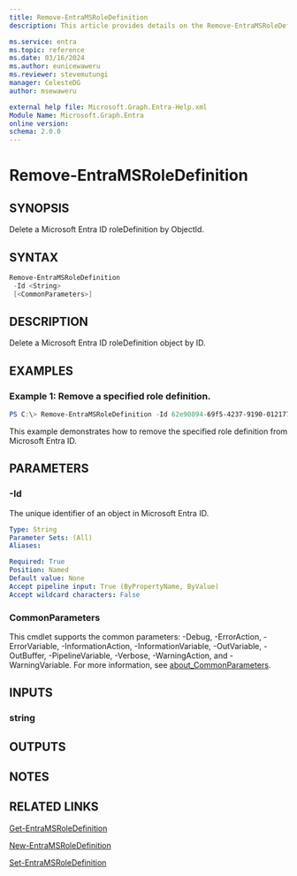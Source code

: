 ```yaml
---
title: Remove-EntraMSRoleDefinition
description: This article provides details on the Remove-EntraMSRoleDefinition command.

ms.service: entra
ms.topic: reference
ms.date: 03/16/2024
ms.author: eunicewaweru
ms.reviewer: stevemutungi
manager: CelesteDG
author: msewaweru

external help file: Microsoft.Graph.Entra-Help.xml
Module Name: Microsoft.Graph.Entra
online version:
schema: 2.0.0
---
```


# Remove-EntraMSRoleDefinition

## SYNOPSIS
Delete a Microsoft Entra ID roleDefinition by ObjectId.

## SYNTAX

```powershell
Remove-EntraMSRoleDefinition 
 -Id <String> 
 [<CommonParameters>]
```

## DESCRIPTION
Delete a Microsoft Entra ID roleDefinition object by ID.

## EXAMPLES

### Example 1: Remove a specified role definition.

```powershell
PS C:\> Remove-EntraMSRoleDefinition -Id 62e90894-69f5-4237-9190-012177145e10
```
This example demonstrates how to remove the specified role definition from Microsoft Entra ID.

## PARAMETERS

### -Id
The unique identifier of an object in Microsoft Entra ID.

```yaml
Type: String
Parameter Sets: (All)
Aliases:

Required: True
Position: Named
Default value: None
Accept pipeline input: True (ByPropertyName, ByValue)
Accept wildcard characters: False
```

### CommonParameters
This cmdlet supports the common parameters: -Debug, -ErrorAction, -ErrorVariable, -InformationAction, -InformationVariable, -OutVariable, -OutBuffer, -PipelineVariable, -Verbose, -WarningAction, and -WarningVariable. For more information, see [about_CommonParameters](https://go.microsoft.com/fwlink/?LinkID=113216).

## INPUTS

### string
## OUTPUTS

## NOTES

## RELATED LINKS

[Get-EntraMSRoleDefinition](Get-EntraMSRoleDefinition.md)

[New-EntraMSRoleDefinition](New-EntraMSRoleDefinition.md)

[Set-EntraMSRoleDefinition](Set-EntraMSRoleDefinition.md)

